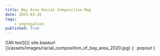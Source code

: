 ```yaml
---
title: Bay Area Racial Composition Map
date: 2025-03-26
tags:
    - segregation
published: True
---
```


![Alt text]({{ site.baseurl }}/assets/images/racial_composition_of_bay_area_2020.jpg)
{: .popout }
